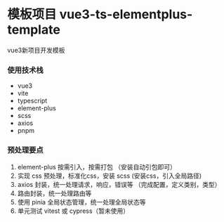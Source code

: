 # 模板项目 vue3-ts-elementplus-template

vue3新项目开发模板

### 使用技术栈

- vue3
- vite
- typescript
- element-plus
- scss
- axios
- pnpm

### 预处理要点

1. element-plus 按需引入，按需打包 （安装自动引包即可）
2. 实现 css 预处理，标准化css，安装 scss (安装css，引入全局路径)
3. axios 封装，统一处理请求，响应，错误等 （完成配置，定义类别，类型）
4. 路由封装，统一处理路由等
5. 使用 pinia 全局状态管理，统一处理全局状态等
6. 单元测试 vitest 或 cypress（暂未使用）
